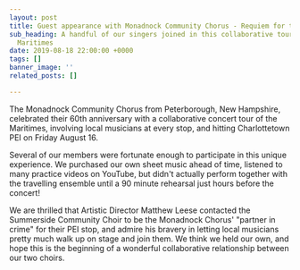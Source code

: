 ```yaml
---
layout: post
title: Guest appearance with Monadnock Community Chorus - Requiem for the Living
sub_heading: A handful of our singers joined in this collaborative tour around the
  Maritimes
date: 2019-08-18 22:00:00 +0000
tags: []
banner_image: ''
related_posts: []

---
```

The Monadnock Community Chorus from Peterborough, New Hampshire, celebrated their 60th anniversary with a collaborative concert tour of the Maritimes, involving local musicians at every stop, and hitting Charlottetown PEI on Friday August 16.

Several of our members were fortunate enough to participate in this unique experience. We purchased our own sheet music ahead of time, listened to many practice videos on YouTube, but didn't actually perform together with the travelling ensemble until a 90 minute rehearsal just hours before the concert!

We are thrilled that Artistic Director Matthew Leese contacted the Summerside Community Choir to be the Monadnock Chorus' "partner in crime" for their PEI stop, and admire his bravery in letting local musicians pretty much walk up on stage and join them. We think we held our own, and hope this is the beginning of a wonderful collaborative relationship between our two choirs.